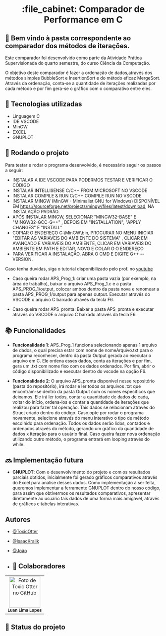 <h1 align="center">:file_cabinet: Comparador de Performance em C</h1> 

## :memo: Bem vindo à pasta correspondente ao comparador dos métodos de iterações.

Este comparador foi desenvolvido como parte da Atividade Prática Supervisionada
do quarto semestre, do curso Ciência da Computação.

O objetivo deste comparador é fazer a ordenação de dados,através dos métodos simples BubbleSort e InsertionSort e do método eficaz MergeSort.
Através da ordenação, conta-se a quantidade de iterações realizadas por cada método e por fim gera-se o gráfico com o comparativo entre eles. 

## :wrench: Tecnologias utilizadas
* Linguagem C
* IDE VSCODE
* MinGW
* EXCEL
* GNUPLOT
  
## :rocket: Rodando o projeto
Para testar e rodar o programa desenvolvido, é necessário seguir os passos a seguir:
- INSTALAR A IDE VSCODE PARA PODERMOS TESTAR E VERIFICAR O CÓDIGO 
- INSTALAR INTELLISENSE C/C++ FROM MICROSOFT NO VSCODE
- INSTALAR COMPILE & RUN C/C++ COMPILE RUN NO VSCODE 
- INSTALAR MINGW (MinGW - Minimalist GNU for Windows) DISPONÍVEL EM 
https://sourceforge.net/projects/mingw/files/latest/download, NA INSTALAÇÃO PADRÃO. 
- APÓS INSTALAR MINGW, SELECIONAR "MINGW32-BASE" E "MINGW32-GCC-G++" , DEPOIS EM "INSTALLATION", "APPLY CHANGES" E "INSTALL"
- COPIAR O ENDEREÇO C:\MinGW\bin, PROCURAR NO MENU INICIAR "EDITAR AS VARIAVEIS DO AMBIENTE DO SISTEMA" , CLICAR EM 
AVANÇADO E VARIAVEIS DO AMBIENTE, CLICAR EM VARIAVEIS DO AMBIENTE EM PATH E EDITAR, NOVO E COLAR O O ENDEREÇO 
- PARA VERIFICAR A INSTALAÇÃO, ABRA O CMD E DIGITE G++ --VERSION.

Caso tenha duvidas, siga o tutorial disponibilizado pelo prof. no [youtube](https://www.youtube.com/watch?v=RJ4ta9mjrWc)

- Caso queira rodar APS_Prog_1: criar uma pasta vazia (por exemplo, na área de trabalho), baixar o arquivo APS_Prog_1.c e a pasta APS_PROG_1/output, colocar ambos dentro da pasta nova e renomear a pasta APS_PROG_1/output para apenas output. Executar através do VSCODE o arquivo C baixado através da tecla F6.

- Caso queira rodar APS_pronta: Baixar a pasta APS_pronta e executar através do VSCODE o arquivo C baixado através da tecla F6.

## :books: Funcionalidades

* <b>Funcionalidade 1</b>: APS_Prog_1 funciona selecionando apenas 1 arquivo de dados, o qual precisa estar com nome de nomeArquivo.txt para o programa reconhecer, dentro da pasta Output gerada ao executar o arquivo em C.
Ele ordena esses dados, conta as iterações e por fim, gera um .txt com nome fixo com os dados ordenados.
Por fim, abrir o código disponibilizado e executar dentro do vscode na opção F6.

* <b>Funcionalidade 2</b>: O arquivo APS_pronta disponível nesse repositório (pasta do repositório), irá rodar e ler todos os arquivos .txt que encontram-se dentro da pasta Output com os nomes específicos que deixamos. Ele irá ler todos, contar a quantidade de dados de cada, voltar do início, ordena-los e contar a quantidade de iterações que realizou para fazer tal operação. Tais dados se relacionam através do Struct criado dentro do código. 
Caso opte por rodar o programa novamente, selecione através do menu interativo o tipo de método escolhido para ordenação.
Todos os dados serão lidos, contados e ordenados através do método, gerando um gráfico da quantidade de dados x iteração para o usuário final.
Caso queira fazer nova ordenação utilizando outro método, o programa entrará em looping através do while.

## :soon: Implementação futura
* <b>GNUPLOT</b>: Com o desenvolvimento do projeto e com os resultados parciais obtidos, inicialmente foi gerado gráficos comparativos através do Excel para análise desses dados. Como implementação à ser feita, queremos implementar a ferramente GNUPLOT dentro do nosso código, para assim que obtivermos os resultados comparativos, apresentar diretamente ao usuário tais dados de uma forma mais amigável, através de gráficos e tabelas interativas. 

## Autores
- [@ToxicOtter](https://github.com/ToxicOtter)
- [@IsaacKralik](https://github.com/IsaacKralik)
- [@João](https://www.linkedin.com/in/joão-cardoso-769a531b9/)

- ## :handshake: Colaboradores
<table>
  <tr>
    <td align="center">
      <a href="https://github.com/ToxicOtter">
        <img src="https://avatars.githubusercontent.com/u/56259137?v=4" width="100px;" alt="Foto de Toxic Otter no GitHub"/><br>
        <sub>
          <b>Luan Lima Lopes</b>
        </sub>
      </a>
    </td>
  </tr>
</table>

## :dart: Status do projeto
